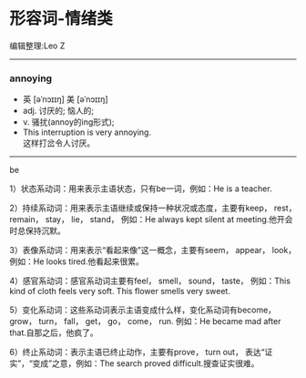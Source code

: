 形容词-情绪类
===============
编辑整理:Leo Z
***
### annoying
* 英 [əˈnɔɪɪŋ]   美 [əˈnɔɪɪŋ] 
* adj.  讨厌的; 恼人的;
* v.  骚扰(annoy的ing形式);
* This interruption is very annoying.  
这样打岔令人讨厌。

***

be

1）状态系动词：用来表示主语状态，只有be一词，例如：He is a teacher.

2）持续系动词：用来表示主语继续或保持一种状况或态度，主要有keep， rest， remain， stay， lie， stand， 例如：He always kept silent at meeting.他开会时总保持沉默。

3）表像系动词：用来表示“看起来像”这一概念，主要有seem， appear， look， 例如：He looks tired.他看起来很累。

4）感官系动词：感官系动词主要有feel， smell， sound， taste， 例如：This kind of cloth feels very soft.     This flower smells very sweet.

5）变化系动词：这些系动词表示主语变成什么样，变化系动词有become， grow， turn， fall， get， go， come， run.    例如：He became mad after that.自那之后，他疯了。

6）终止系动词：表示主语已终止动作，主要有prove， turn out， 表达“证实”，“变成”之意，例如：The search proved difficult.搜查证实很难。